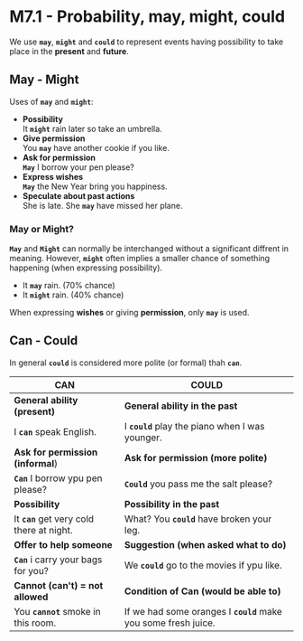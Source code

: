 # M7.1 - Probability, may, might, could #

We use **`may`**, **`might`** and **`could`** to represent events having possibility to take place in the **present** and **future**.

## May - Might ##
Uses of **`may`** and **`might`**:
- **Possibility**  
It **`might`** rain later so take an umbrella.
- **Give permission**  
You **`may`** have another cookie if you like.
- **Ask for permission**  
**`May`** I borrow your pen please?
- **Express wishes**  
**`May`** the New Year bring you happiness.
- **Speculate about past actions**  
She is late. She **`may`** have missed her plane.  

### May or Might?
**`May`** and **`Might`** can normally be interchanged without a significant diffrent in meaning. However, **`might`** often implies a smaller chance of something happening (when expressing possibility).  
- It **`may`** rain. (70% chance)
- It **`might`** rain. (40% chance)

When expressing **wishes** or giving **permission**, only **`may`** is used.

## Can - Could ##
In general **`could`**  is considered more polite (or formal) thah **`can`**.

|**CAN**|**COULD**|
|---|-----|
|**General ability (present)**|**General ability in the past**|
|I **`can`** speak English.|I **`could`** play the piano when I was younger.|
|**Ask for permission (informal**)|**Ask for permission (more polite)**|
|**`Can`** I borrow ypu pen please?|**`Could`** you pass me the salt please?|
|**Possibility**|**Possibility in the past**|
|It **`can`** get very cold there at night.|What? You **`could`** have broken your leg.|
|**Offer to help someone**|**Suggestion (when asked what to do)**|
|**`Can`** i carry your bags for you?|We **`could`** go to the movies if ypu like.|
|**Cannot (can't) = not allowed**|**Condition of Can (would be able to)**|
|You **`cannot`** smoke in this room.|If we had some oranges I **`could`** make you some fresh juice.|
